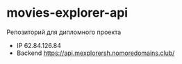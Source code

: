 # movies-explorer-api
Репозиторий для дипломного проекта

* IP 62.84.126.84
* Backend https://api.mexplorersh.nomoredomains.club/
